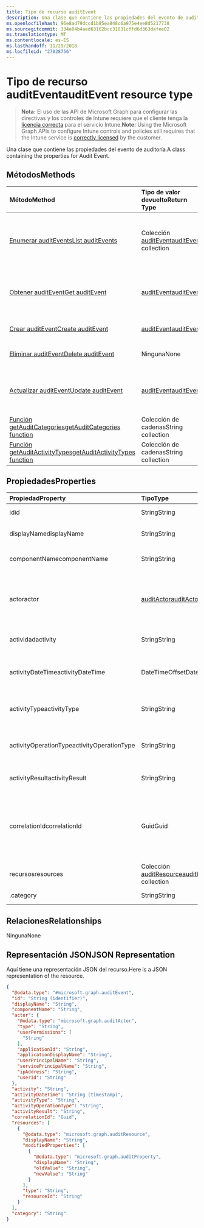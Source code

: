 ```yaml
---
title: Tipo de recurso auditEvent
description: Una clase que contiene las propiedades del evento de auditoría.
ms.openlocfilehash: 96e8ad79dccd1b85ea848c6a975e4ee8d5217738
ms.sourcegitcommit: 334e84b4aed63162bcc31831cffd6d363dafee02
ms.translationtype: MT
ms.contentlocale: es-ES
ms.lasthandoff: 11/29/2018
ms.locfileid: "27028756"
---
```

# <a name="auditevent-resource-type"></a><span data-ttu-id="379dd-103">Tipo de recurso auditEvent</span><span class="sxs-lookup"><span data-stu-id="379dd-103">auditEvent resource type</span></span>

> <span data-ttu-id="379dd-104">**Nota:** El uso de las API de Microsoft Graph para configurar las directivas y los controles de Intune requiere que el cliente tenga la [licencia correcta](https://go.microsoft.com/fwlink/?linkid=839381) para el servicio Intune.</span><span class="sxs-lookup"><span data-stu-id="379dd-104">**Note:** Using the Microsoft Graph APIs to configure Intune controls and policies still requires that the Intune service is [correctly licensed](https://go.microsoft.com/fwlink/?linkid=839381) by the customer.</span></span>

<span data-ttu-id="379dd-105">Una clase que contiene las propiedades del evento de auditoría.</span><span class="sxs-lookup"><span data-stu-id="379dd-105">A class containing the properties for Audit Event.</span></span>
## <a name="methods"></a><span data-ttu-id="379dd-106">Métodos</span><span class="sxs-lookup"><span data-stu-id="379dd-106">Methods</span></span>
|<span data-ttu-id="379dd-107">Método</span><span class="sxs-lookup"><span data-stu-id="379dd-107">Method</span></span>|<span data-ttu-id="379dd-108">Tipo de valor devuelto</span><span class="sxs-lookup"><span data-stu-id="379dd-108">Return Type</span></span>|<span data-ttu-id="379dd-109">Descripción</span><span class="sxs-lookup"><span data-stu-id="379dd-109">Description</span></span>|
|:---|:---|:---|
|[<span data-ttu-id="379dd-110">Enumerar auditEvents</span><span class="sxs-lookup"><span data-stu-id="379dd-110">List auditEvents</span></span>](../api/intune-auditing-auditevent-list.md)|<span data-ttu-id="379dd-111">Colección [auditEvent](../resources/intune-auditing-auditevent.md)</span><span class="sxs-lookup"><span data-stu-id="379dd-111">[auditEvent](../resources/intune-auditing-auditevent.md) collection</span></span>|<span data-ttu-id="379dd-112">Enumere las propiedades y las relaciones de los objetos [auditEvent](../resources/intune-auditing-auditevent.md).</span><span class="sxs-lookup"><span data-stu-id="379dd-112">List properties and relationships of the [auditEvent](../resources/intune-auditing-auditevent.md) objects.</span></span>|
|[<span data-ttu-id="379dd-113">Obtener auditEvent</span><span class="sxs-lookup"><span data-stu-id="379dd-113">Get auditEvent</span></span>](../api/intune-auditing-auditevent-get.md)|[<span data-ttu-id="379dd-114">auditEvent</span><span class="sxs-lookup"><span data-stu-id="379dd-114">auditEvent</span></span>](../resources/intune-auditing-auditevent.md)|<span data-ttu-id="379dd-115">Lea las propiedades y las relaciones del objeto [auditEvent](../resources/intune-auditing-auditevent.md).</span><span class="sxs-lookup"><span data-stu-id="379dd-115">Read properties and relationships of the [auditEvent](../resources/intune-auditing-auditevent.md) object.</span></span>|
|[<span data-ttu-id="379dd-116">Crear auditEvent</span><span class="sxs-lookup"><span data-stu-id="379dd-116">Create auditEvent</span></span>](../api/intune-auditing-auditevent-create.md)|[<span data-ttu-id="379dd-117">auditEvent</span><span class="sxs-lookup"><span data-stu-id="379dd-117">auditEvent</span></span>](../resources/intune-auditing-auditevent.md)|<span data-ttu-id="379dd-118">Cree un objeto [auditEvent](../resources/intune-auditing-auditevent.md).</span><span class="sxs-lookup"><span data-stu-id="379dd-118">Create a new [auditEvent](../resources/intune-auditing-auditevent.md) object.</span></span>|
|[<span data-ttu-id="379dd-119">Eliminar auditEvent</span><span class="sxs-lookup"><span data-stu-id="379dd-119">Delete auditEvent</span></span>](../api/intune-auditing-auditevent-delete.md)|<span data-ttu-id="379dd-120">Ninguna</span><span class="sxs-lookup"><span data-stu-id="379dd-120">None</span></span>|<span data-ttu-id="379dd-121">Elimina un [auditEvent](../resources/intune-auditing-auditevent.md).</span><span class="sxs-lookup"><span data-stu-id="379dd-121">Deletes a [auditEvent](../resources/intune-auditing-auditevent.md).</span></span>|
|[<span data-ttu-id="379dd-122">Actualizar auditEvent</span><span class="sxs-lookup"><span data-stu-id="379dd-122">Update auditEvent</span></span>](../api/intune-auditing-auditevent-update.md)|[<span data-ttu-id="379dd-123">auditEvent</span><span class="sxs-lookup"><span data-stu-id="379dd-123">auditEvent</span></span>](../resources/intune-auditing-auditevent.md)|<span data-ttu-id="379dd-124">Actualice las propiedades de un objeto [auditEvent](../resources/intune-auditing-auditevent.md).</span><span class="sxs-lookup"><span data-stu-id="379dd-124">Update the properties of a [auditEvent](../resources/intune-auditing-auditevent.md) object.</span></span>|
|[<span data-ttu-id="379dd-125">Función getAuditCategories</span><span class="sxs-lookup"><span data-stu-id="379dd-125">getAuditCategories function</span></span>](../api/intune-auditing-auditevent-getauditcategories.md)|<span data-ttu-id="379dd-126">Colección de cadenas</span><span class="sxs-lookup"><span data-stu-id="379dd-126">String collection</span></span>|<span data-ttu-id="379dd-127">Todavía no documentado</span><span class="sxs-lookup"><span data-stu-id="379dd-127">Not yet documented</span></span>|
|[<span data-ttu-id="379dd-128">Función getAuditActivityTypes</span><span class="sxs-lookup"><span data-stu-id="379dd-128">getAuditActivityTypes function</span></span>](../api/intune-auditing-auditevent-getauditactivitytypes.md)|<span data-ttu-id="379dd-129">Colección de cadenas</span><span class="sxs-lookup"><span data-stu-id="379dd-129">String collection</span></span>|<span data-ttu-id="379dd-130">Todavía no documentado</span><span class="sxs-lookup"><span data-stu-id="379dd-130">Not yet documented</span></span>|

## <a name="properties"></a><span data-ttu-id="379dd-131">Propiedades</span><span class="sxs-lookup"><span data-stu-id="379dd-131">Properties</span></span>
|<span data-ttu-id="379dd-132">Propiedad</span><span class="sxs-lookup"><span data-stu-id="379dd-132">Property</span></span>|<span data-ttu-id="379dd-133">Tipo</span><span class="sxs-lookup"><span data-stu-id="379dd-133">Type</span></span>|<span data-ttu-id="379dd-134">Descripción</span><span class="sxs-lookup"><span data-stu-id="379dd-134">Description</span></span>|
|:---|:---|:---|
|<span data-ttu-id="379dd-135">id</span><span class="sxs-lookup"><span data-stu-id="379dd-135">id</span></span>|<span data-ttu-id="379dd-136">String</span><span class="sxs-lookup"><span data-stu-id="379dd-136">String</span></span>|<span data-ttu-id="379dd-137">Clave de la entidad.</span><span class="sxs-lookup"><span data-stu-id="379dd-137">Key of the entity.</span></span>|
|<span data-ttu-id="379dd-138">displayName</span><span class="sxs-lookup"><span data-stu-id="379dd-138">displayName</span></span>|<span data-ttu-id="379dd-139">String</span><span class="sxs-lookup"><span data-stu-id="379dd-139">String</span></span>|<span data-ttu-id="379dd-140">Nombre para mostrar del evento.</span><span class="sxs-lookup"><span data-stu-id="379dd-140">Event display name.</span></span>|
|<span data-ttu-id="379dd-141">componentName</span><span class="sxs-lookup"><span data-stu-id="379dd-141">componentName</span></span>|<span data-ttu-id="379dd-142">String</span><span class="sxs-lookup"><span data-stu-id="379dd-142">String</span></span>|<span data-ttu-id="379dd-143">Nombre del componente.</span><span class="sxs-lookup"><span data-stu-id="379dd-143">Component name.</span></span>|
|<span data-ttu-id="379dd-144">actor</span><span class="sxs-lookup"><span data-stu-id="379dd-144">actor</span></span>|[<span data-ttu-id="379dd-145">auditActor</span><span class="sxs-lookup"><span data-stu-id="379dd-145">auditActor</span></span>](../resources/intune-auditing-auditactor.md)|<span data-ttu-id="379dd-146">Usuario y aplicación de AAD que están asociados al evento de auditoría.</span><span class="sxs-lookup"><span data-stu-id="379dd-146">AAD user and application that are associated with the audit event.</span></span>|
|<span data-ttu-id="379dd-147">actividad</span><span class="sxs-lookup"><span data-stu-id="379dd-147">activity</span></span>|<span data-ttu-id="379dd-148">String</span><span class="sxs-lookup"><span data-stu-id="379dd-148">String</span></span>|<span data-ttu-id="379dd-149">Nombre descriptivo de la actividad.</span><span class="sxs-lookup"><span data-stu-id="379dd-149">Friendly name of the activity.</span></span>|
|<span data-ttu-id="379dd-150">activityDateTime</span><span class="sxs-lookup"><span data-stu-id="379dd-150">activityDateTime</span></span>|<span data-ttu-id="379dd-151">DateTimeOffset</span><span class="sxs-lookup"><span data-stu-id="379dd-151">DateTimeOffset</span></span>|<span data-ttu-id="379dd-152">La fecha y hora en UTC a la que se realizó la actividad.</span><span class="sxs-lookup"><span data-stu-id="379dd-152">The date time in UTC when the activity was performed.</span></span>|
|<span data-ttu-id="379dd-153">activityType</span><span class="sxs-lookup"><span data-stu-id="379dd-153">activityType</span></span>|<span data-ttu-id="379dd-154">String</span><span class="sxs-lookup"><span data-stu-id="379dd-154">String</span></span>|<span data-ttu-id="379dd-155">El tipo de actividad que se realizó.</span><span class="sxs-lookup"><span data-stu-id="379dd-155">The type of activity that was being performed.</span></span>|
|<span data-ttu-id="379dd-156">activityOperationType</span><span class="sxs-lookup"><span data-stu-id="379dd-156">activityOperationType</span></span>|<span data-ttu-id="379dd-157">String</span><span class="sxs-lookup"><span data-stu-id="379dd-157">String</span></span>|<span data-ttu-id="379dd-158">El tipo de operación HTTP de la actividad.</span><span class="sxs-lookup"><span data-stu-id="379dd-158">The HTTP operation type of the activity.</span></span>|
|<span data-ttu-id="379dd-159">activityResult</span><span class="sxs-lookup"><span data-stu-id="379dd-159">activityResult</span></span>|<span data-ttu-id="379dd-160">String</span><span class="sxs-lookup"><span data-stu-id="379dd-160">String</span></span>|<span data-ttu-id="379dd-161">El resultado de la actividad.</span><span class="sxs-lookup"><span data-stu-id="379dd-161">The result of the activity.</span></span>|
|<span data-ttu-id="379dd-162">correlationId</span><span class="sxs-lookup"><span data-stu-id="379dd-162">correlationId</span></span>|<span data-ttu-id="379dd-163">Guid</span><span class="sxs-lookup"><span data-stu-id="379dd-163">Guid</span></span>|<span data-ttu-id="379dd-164">El identificador de la solicitud de cliente que se usa para correlacionar las actividades dentro del sistema.</span><span class="sxs-lookup"><span data-stu-id="379dd-164">The client request Id that is used to correlate activity within the system.</span></span>|
|<span data-ttu-id="379dd-165">recursos</span><span class="sxs-lookup"><span data-stu-id="379dd-165">resources</span></span>|<span data-ttu-id="379dd-166">Colección [auditResource](../resources/intune-auditing-auditresource.md)</span><span class="sxs-lookup"><span data-stu-id="379dd-166">[auditResource](../resources/intune-auditing-auditresource.md) collection</span></span>|<span data-ttu-id="379dd-167">Recursos que se están modificando.</span><span class="sxs-lookup"><span data-stu-id="379dd-167">Resources being modified.</span></span>|
|<span data-ttu-id="379dd-168">.</span><span class="sxs-lookup"><span data-stu-id="379dd-168">category</span></span>|<span data-ttu-id="379dd-169">String</span><span class="sxs-lookup"><span data-stu-id="379dd-169">String</span></span>|<span data-ttu-id="379dd-170">Categoría de auditoría.</span><span class="sxs-lookup"><span data-stu-id="379dd-170">Audit category.</span></span>|

## <a name="relationships"></a><span data-ttu-id="379dd-171">Relaciones</span><span class="sxs-lookup"><span data-stu-id="379dd-171">Relationships</span></span>
<span data-ttu-id="379dd-172">Ninguna</span><span class="sxs-lookup"><span data-stu-id="379dd-172">None</span></span>
## <a name="json-representation"></a><span data-ttu-id="379dd-173">Representación JSON</span><span class="sxs-lookup"><span data-stu-id="379dd-173">JSON Representation</span></span>
<span data-ttu-id="379dd-174">Aquí tiene una representación JSON del recurso.</span><span class="sxs-lookup"><span data-stu-id="379dd-174">Here is a JSON representation of the resource.</span></span>
<!-- {
  "blockType": "resource",
  "keyProperty": "id",
  "@odata.type": "microsoft.graph.auditEvent"
}
-->
``` json
{
  "@odata.type": "#microsoft.graph.auditEvent",
  "id": "String (identifier)",
  "displayName": "String",
  "componentName": "String",
  "actor": {
    "@odata.type": "microsoft.graph.auditActor",
    "type": "String",
    "userPermissions": [
      "String"
    ],
    "applicationId": "String",
    "applicationDisplayName": "String",
    "userPrincipalName": "String",
    "servicePrincipalName": "String",
    "ipAddress": "String",
    "userId": "String"
  },
  "activity": "String",
  "activityDateTime": "String (timestamp)",
  "activityType": "String",
  "activityOperationType": "String",
  "activityResult": "String",
  "correlationId": "Guid",
  "resources": [
    {
      "@odata.type": "microsoft.graph.auditResource",
      "displayName": "String",
      "modifiedProperties": [
        {
          "@odata.type": "microsoft.graph.auditProperty",
          "displayName": "String",
          "oldValue": "String",
          "newValue": "String"
        }
      ],
      "type": "String",
      "resourceId": "String"
    }
  ],
  "category": "String"
}
```



